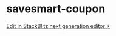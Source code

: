 # savesmart-coupon

[Edit in StackBlitz next generation editor ⚡️](https://stackblitz.com/~/github.com/keemR/savesmart-coupon)